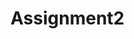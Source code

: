 # Assignment2

<!DOCTYPE html>
<html lang="en">
<head>
    <meta charset="UTF-8">
    <meta http-equiv="X-UA-Compatible" content="IE=edge">
    <meta name="viewport" content="width=device-width, initial-scale=1.0">
    <title>Document</title>
    <style>
        .navbar-nav{
            display: flex;
            background-color: aqua;
        }
        li{
            padding: 15px;
            list-style: none;
            
        }
        .main{
            display: flex;
            margin: auto;
            align-items: center;
        }
        .con{
            padding: 10%;
            align-items: center;
            background-color: rgb(232, 168, 84);
            border: 2px solid;
        }
        .bg-light{
            min-height: 100%;
    position: relative;
        }
    </style>
</head>
<body>
    <header>
  <!-- Navbar -->
  <nav class="navbar navbar-expand-lg navbar-light bg-white">
    <div class="container-fluid">
      
      </button>
      <div class="collapse navbar-collapse" id="navbarExample01">
        <ul class="navbar-nav me-auto mb-2 mb-lg-0">
          <li class="nav-item active">
           Home
          </li>
          <li class="nav-item">
            About
          </li>
          <li class="nav-item">
            Contact
          </li>
          
        </ul>
      </div>
    </div>
  </nav>
  <!-- Navbar -->
<div class="main">
    <div class="con">
        Here content for div one
    </div>
    <div class="con">
        Here content for div 2
    </div>
    <div class="con">
        Here content for div 3
    </div>
</div>
 
</header>

<footer class="bg-light text-center text-lg-start">
  <!-- Copyright -->
  <div class="text-center p-3" style="background-color: rgba(240, 36, 21, 0.666);">
    Footer
  </div>
  <!-- Copyright -->
</footer>
</body>
</html>
